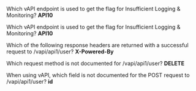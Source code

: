 Which vAPI endpoint is used to get the flag for Insufficient Logging & Monitoring?
**API10**

Which vAPI endpoint is used to get the flag for Insufficient Logging & Monitoring?
**API10**

Which of the following response headers are returned with a successful request to /vapi/api1/user?
**X-Powered-By**

Which request method is not documented for /vapi/api1/user?
**DELETE**

When using vAPI, which field is not documented for the POST request to /vapi/api1/user?
**id**

